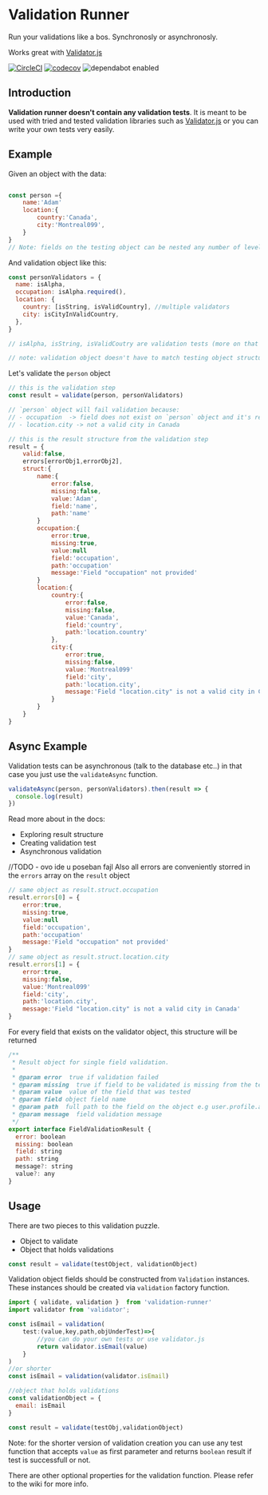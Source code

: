 # Validation Runner

Run your validations like a bos. Synchronosly or asynchronosly.

Works great with [Validator.js](https://github.com/validatorjs/validator.js)

[![CircleCI](https://circleci.com/gh/ivandotv/validation-runner/tree/master.svg?style=svg)](https://circleci.com/gh/ivandotv/validation-runner/tree/master)
[![codecov](https://codecov.io/gh/ivandotv/validation-runner/branch/master/graph/badge.svg)](https://codecov.io/gh/ivandotv/validation-runner)
![dependabot enabled](https://flat.badgen.net/dependabot/dependabot/dependabot-core/?icon=dependabot)

## Introduction

**Validation runner doesn't contain any validation tests**. It is meant to be used with tried and tested validation libraries such as [Validator.js](https://github.com/validatorjs/validator.js) or you can write your own tests very easily.

## Example

Given an object with the data:

```js

const person ={
    name:'Adam'
    location:{
        country:'Canada',
        city:'Montreal099',
    }
}
// Note: fields on the testing object can be nested any number of levels.
```

And validation object like this:

```js
const personValidators = {
  name: isAlpha,
  occupation: isAlpha.required(),
  location: {
    country: [isString, isValidCountry], //multiple validators
    city: isCityInValidCountry,
  },
}

// isAlpha, isString, isValidCoutry are validation tests (more on that later)

// note: validation object doesn't have to match testing object structure
```

Let's validate the `person` object

```js
// this is the validation step
const result = validate(person, personValidators)

// `person` object will fail validation because:
// - occupation  -> field does not exist on `person` object and it's required to exist
// - location.city -> not a valid city in Canada

// this is the result structure from the validation step
result = {
    valid:false,
    errors[errorObj1,errorObj2],
    struct:{
        name:{
            error:false,
            missing:false,
            value:'Adam',
            field:'name',
            path:'name'
        }
        occupation:{
            error:true,
            missing:true,
            value:null
            field:'occupation',
            path:'occupation'
            message:'Field "occupation" not provided'
        }
        location:{
            country:{
                error:false,
                missing:false,
                value:'Canada',
                field:'country',
                path:'location.country'
            },
            city:{
                error:true,
                missing:false,
                value:'Montreal099'
                field:'city',
                path:'location.city',
                message:'Field "location.city" is not a valid city in Canada'
            }
        }
    }
}
```

## Async Example

Validation tests can be asynchronous (talk to the database etc..) in that case you just use the `validateAsync` function.

```js
validateAsync(person, personValidators).then(result => {
  console.log(result)
})
```

Read more about in the docs:

- Exploring result structure
- Creating validation test
- Asynchronous validation

//TODO - ovo ide u poseban fajl
Also all errors are conveniently storred in the `errors` array on the `result` object

```js
// same object as result.struct.occupation
result.errors[0] = {
    error:true,
    missing:true,
    value:null
    field:'occupation',
    path:'occupation'
    message:'Field "occupation" not provided'
}
// same object as result.struct.location.city
result.errors[1] = {
    error:true,
    missing:false,
    value:'Montreal099'
    field:'city',
    path:'location.city',
    message:'Field "location.city" is not a valid city in Canada'
}

```

For every field that exists on the validator object, this structure will be returned

```js
/**
 * Result object for single field validation.
 *
 * @param error  true if validation failed
 * @param missing  true if field to be validated is missing from the test object and the field is required
 * @param value  value of the field that was tested
 * @param field object field name
 * @param path  full path to the field on the object e.g user.profile.address
 * @param message  field validation message
 */
export interface FieldValidationResult {
  error: boolean
  missing: boolean
  field: string
  path: string
  message?: string
  value?: any
}
```

## Usage

There are two pieces to this validation puzzle.

- Object to validate
- Object that holds validations

```js
const result = validate(testObject, validationObject)
```

Validation object fields should be constructed from `Validation` instances. These instances should be created via `validation` factory function.

```js
import { validate, validation }  from 'validation-runner'
import validator from 'validator';

const isEmail = validation(
    test:(value,key,path,objUnderTest)=>{
        //you can do your own tests or use validator.js
        return validator.isEmail(value)
    }
)
//or shorter
const isEmail = validation(validator.isEmail)

//object that holds validations
const validationObject = {
  email: isEmail
}

const result = validate(testObj,validationObject)
```

Note: for the shorter version of validation creation you can use any test function that accepts `value` as first parameter and returns `boolean` result if test is successfull or not.

There are other optional properties for the validation function.
Please refer to the wiki for more info.
